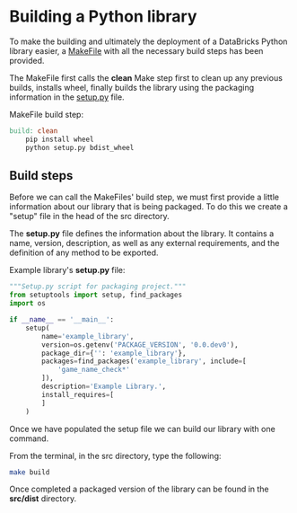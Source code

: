 # Building a Python library

To make the building and ultimately the deployment of a DataBricks Python library easier, 
a [MakeFile](../src/Makefile) with all the necessary build steps has been provided.

The MakeFile first calls the __clean__ Make step first to clean up any previous builds, installs wheel, finally builds the library using the packaging information in the [setup.py](../src/setup.py) file.

MakeFile build step:

```MakeFile
build: clean
    pip install wheel
    python setup.py bdist_wheel
```

## Build steps

Before we can call the MakeFiles' build step, we must first provide a little information about our library that is being packaged. To do this we create a "setup" file in the head of the src directory.

The __setup.py__ file defines the information about the library. It contains a name, version, description, as well as any external requirements, and the definition of any method to be exported.

Example library's __setup.py__ file:

```python
"""Setup.py script for packaging project."""
from setuptools import setup, find_packages
import os

if __name__ == '__main__':
    setup(
        name='example_library',
        version=os.getenv('PACKAGE_VERSION', '0.0.dev0'),
        package_dir={'': 'example_library'},
        packages=find_packages('example_library', include=[
            'game_name_check*'
        ]),
        description='Example Library.',
        install_requires=[
        ]
    )
```

Once we have populated the setup file we can build our library with one command.

From the terminal, in the src directory, type the following:

```bash
make build
```

Once completed a packaged version of the library can be found in the __src/dist__ directory.
